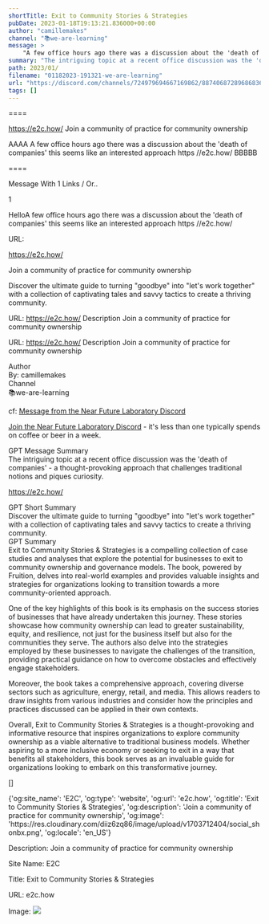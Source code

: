 ```yaml
---
shortTitle: Exit to Community Stories & Strategies
pubDate: 2023-01-18T19:13:21.836000+00:00
author: "camillemakes"
channel: "📚we-are-learning"
message: >
    "A few office hours ago there was a discussion about the 'death of companies' this seems like an interested approach  https //e2c.how/"
summary: "The intriguing topic at a recent office discussion was the 'death of companies' - a thought-provoking approach that challenges traditional notions and piques curiosity."
path: 2023/01/
filename: "01182023-191321-we-are-learning"
url: "https://discord.com/channels/724979694667169862/887406872896868362/1065348190536220735"
tags: []
---
```

====

https://e2c.how/
Join a community of practice for community ownership
<!-- 

 -->

AAAA A few office hours ago there was a discussion about the 'death of companies' this seems like an interested approach  https //e2c.how/ BBBBB

====
<div class="metadata-title-header pt-3 pb-3 pl-2">Message  With 1 Links / Or..</div>    
<div class="human-content-container">  


<p>1</p>
<div style="font-family: var(--font-family-peak);">HelloA few office hours ago there was a discussion about the 'death of companies' this seems like an interested approach  https //e2c.how/</div>

URL: <p>https://e2c.how/</p>
<p>Join a community of practice for community ownership</p>  <!-- Example: Display each item in a paragraph -->
<p>Discover the ultimate guide to turning "goodbye" into "let's work together" with a collection of captivating tales and savvy tactics to create a thriving community.</p>




URL: https://e2c.how/
Description Join a community of practice for community ownership

</div>

<div class="bg-blue-300 p-4 rounded-md mb-4">

URL: https://e2c.how/
Description Join a community of practice for community ownership

</div>

<div class="metadata-title-header pt-3 pb-3 pl-2">Author</div>    
<div class="bg-gray-200 p-4 rounded-md mb-4">   
By: camillemakes
</div>

<div class="metadata-title-header pt-3 pb-3 pl-2">Channel</div>    
<div class="bg-gray-200 p-4 rounded-md mb-4">   
📚we-are-learning</span>
</div>

cf: <a href="">Message from the Near Future Laboratory Discord</a>

<a href="">Join the Near Future Laboratory Discord</a> - it's less than one typically spends on coffee or beer in a week. 

<div class="metadata-title-header pt-3 pb-3 pl-2">GPT Message Summary</div>    
<div class="robot-content-container">
The intriguing topic at a recent office discussion was the 'death of companies' - a thought-provoking approach that challenges traditional notions and piques curiosity.
</div>
</div>


<a href="https://e2c.how/">https://e2c.how/</a><br/>

<div class="metadata-title-header pt-3 pb-3 pl-2">GPT Short Summary</div>
<div class="robot-content-container">
Discover the ultimate guide to turning "goodbye" into "let's work together" with a collection of captivating tales and savvy tactics to create a thriving community.
</div>

<div class="metadata-title-header pt-3 pb-3 pl-2">GPT Summary</div>
<div class="robot-content-container">
Exit to Community Stories & Strategies is a compelling collection of case studies and analyses that explore the potential for businesses to exit to community ownership and governance models. The book, powered by Fruition, delves into real-world examples and provides valuable insights and strategies for organizations looking to transition towards a more community-oriented approach.

One of the key highlights of this book is its emphasis on the success stories of businesses that have already undertaken this journey. These stories showcase how community ownership can lead to greater sustainability, equity, and resilience, not just for the business itself but also for the communities they serve. The authors also delve into the strategies employed by these businesses to navigate the challenges of the transition, providing practical guidance on how to overcome obstacles and effectively engage stakeholders.

Moreover, the book takes a comprehensive approach, covering diverse sectors such as agriculture, energy, retail, and media. This allows readers to draw insights from various industries and consider how the principles and practices discussed can be applied in their own contexts.

Overall, Exit to Community Stories & Strategies is a thought-provoking and informative resource that inspires organizations to explore community ownership as a viable alternative to traditional business models. Whether aspiring to a more inclusive economy or seeking to exit in a way that benefits all stakeholders, this book serves as an invaluable guide for organizations looking to embark on this transformative journey.
</div>

<!-- Summary:  Exit to Community Stories & Strategies: Share your community stories & Strategies . Follow us on Twitter @Fruition.com . Share your stories and photos of your community with us . -->

[]

<div class="bg-gray-400"> {'og:site_name': 'E2C', 'og:type': 'website', 'og:url': 'e2c.how', 'og:title': 'Exit to Community Stories & Strategies', 'og:description': 'Join a community of practice for community ownership', 'og:image': 'https://res.cloudinary.com/diiz6zq86/image/upload/v1703712404/social_shonbx.png', 'og:locale': 'en_US'} </div>

Description: Join a community of practice for community ownership

Site Name: E2C

Title: Exit to Community Stories & Strategies

URL: e2c.how

Image: <img src="https://res.cloudinary.com/diiz6zq86/image/upload/v1703712404/social_shonbx.png" width="" height=""/>


